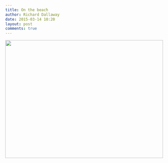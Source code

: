 ```yaml
---
title: On the beach
author: Richard Dallaway
date: 2015-03-14 10:20
layout: post
comments: true
---
```


<div><a href="http://static.skitters.dallaway.com/tp_IMG_20150314_094658~2.jpg"><img src="http://static.skitters.dallaway.com/tp_thumb_IMG_20150314_094658~2.jpg" width="500" height="375"/></a></div>


  
      
